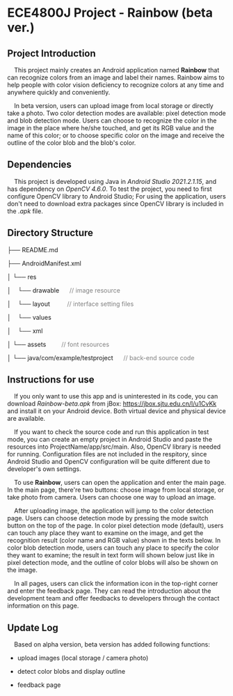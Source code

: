# ECE4800J Project -  Rainbow (beta ver.)

## Project Introduction

&nbsp; &nbsp; This project mainly creates an Android application named **Rainbow** that can recognize colors from an image and label their names. Rainbow aims to help people with color vision deficiency to recognize colors at any time and anywhere quickly and conveniently.
 
&nbsp; &nbsp; In beta version, users can upload image from local storage or directly take a photo. Two color detection modes are available: pixel detection mode and blob detection mode. Users can choose to recognize the color in the image in the place where he/she touched, and get its RGB value and the name of this color; or to choose specific color on the image and receive the outline of the color blob and the blob's color.

## Dependencies

&nbsp; &nbsp; This project is developed using Java in *Android Studio 2021.2.1.15*, and has dependency on *OpenCV 4.6.0*. To test the project, you need to first configure OpenCV library to Android Studio; For using the application, users don't need to download extra packages since OpenCV library is included in the *.apk* file.

## Directory Structure
├── README.md

├── AndroidManifest.xml 

│   └── res             

│   &nbsp;&nbsp;&nbsp;└── drawable &nbsp;&nbsp;&nbsp;&nbsp; <font color = grey>// image resource</font>

│   &nbsp;&nbsp;&nbsp;└── layout &nbsp;&nbsp;&nbsp;&nbsp;&nbsp;&nbsp;&nbsp;&nbsp; <font color = grey>// interface setting files</font>

│   &nbsp;&nbsp;&nbsp;└── values 

│   &nbsp;&nbsp;&nbsp;└── xml

│   └── assets&nbsp;&nbsp;&nbsp;&nbsp;&nbsp;&nbsp;&nbsp;&nbsp; <font color = grey>// font resources</font>

│   └── java/com/example/testproject  &nbsp;&nbsp;&nbsp;&nbsp; <font color = grey>// back-end source code</font>


## Instructions for use
&nbsp; &nbsp; If you only want to use this app and is uninterested in its code, you can download *Rainbow-beta.apk*  from jBox: https://jbox.sjtu.edu.cn/l/u1CvKk and install it on your Android device. Both virtual device and physical device are available.

&nbsp; &nbsp; If you want to check the source code and run this application in test mode, you can create an empty project in Android Studio and paste the resources into ProjectName/app/src/main. Also, OpenCV library is needed for running. Configuration files are not included in the respitory, since Android Studio and OpenCV configuration will be quite different due to developer's own settings. 

&nbsp; &nbsp; To use **Rainbow**, users can open the application and enter the main page. In the main page, there're two buttons: choose image from local storage, or take photo from camera. Users can choose one way to upload an image.

&nbsp; &nbsp; After uploading image, the application will jump to the color detection page. Users can choose detection mode by pressing the mode switch button on the top of the page. In color pixel detection mode (default), users can touch any place they want to examine on the image, and get the recognition result (color name and RGB value) shown in the texts below. In color blob detection mode, users can touch any place to specify the color they want to examine; the result in text form will shown below just like in pixel detection mode, and the outline of color blobs will also be shown on the image.

&nbsp; &nbsp; In all pages, users can click the information icon in the top-right corner and enter the feedback page. They can read the introduction about the development team and offer feedbacks to developers through the contact information on this page.

## Update Log
&nbsp; &nbsp; Based on alpha version, beta version has added following functions:

- upload images (local storage / camera photo)

- detect color blobs and display outline

- feedback page
